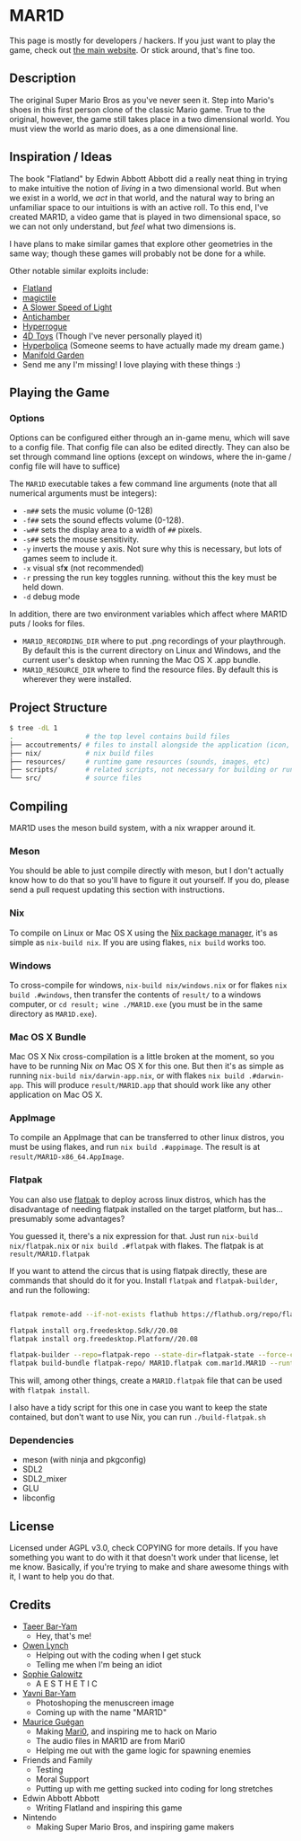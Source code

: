 MAR1D
=====

This page is mostly for developers / hackers. If you just want to play the game, check out [the main website](https://mar1d.com). Or stick around, that's fine too.

## Description
The original Super Mario Bros as you've never seen it. Step into Mario's shoes in this first person clone of the classic Mario game. True to the original, however, the game still takes place in a two dimensional world. You must view the world as mario does, as a one dimensional line.

## Inspiration / Ideas
The book "Flatland" by Edwin Abbott Abbott did a really neat thing in trying to make intuitive the notion of *living* in a two dimensional world. But when we exist in a world, we *act* in that world, and the natural way to bring an unfamiliar space to our intuitions is with an active roll. To this end, I've created MAR1D, a video game that is played in two dimensional space, so we can not only understand, but *feel* what two dimensions is.

I have plans to make similar games that explore other geometries in the same way; though these games will probably not be done for a while.

Other notable similar exploits include:

* [Flatland](https://en.wikipedia.org/wiki/Flatland)
* [magictile](http://roice3.org/magictile/)
* [A Slower Speed of Light](http://gamelab.mit.edu/games/a-slower-speed-of-light/)
* [Antichamber](http://www.antichamber-game.com/)
* [Hyperrogue](http://www.roguetemple.com/z/hyper/)
* [4D Toys](http://www.4dtoys.com/) (Though I've never personally played it)
* [Hyperbolica](https://store.steampowered.com/app/1256230/Hyperbolica/) (Someone seems to have actually made my dream game.)
* [Manifold Garden](https://manifold.garden)
* Send me any I'm missing! I love playing with these things :)

## Playing the Game

### Options

Options can be configured either through an in-game menu, which will save to a config file. That config file can also be edited directly. They can also be set through command line options (except on windows, where the in-game / config file will have to suffice)

The `MAR1D` executable takes a few command line arguments (note that all numerical arguments must be integers):
* `-m##` sets the music volume (0-128)
* `-f##` sets the sound effects volume (0-128).
* `-w##` sets the display area to a width of `##` pixels.
* `-s##` sets the mouse sensitivity.
* `-y` inverts the mouse y axis. Not sure why this is necessary, but lots of games seem to include it.
* `-x` visual sf**x** (not recommended)
* `-r` pressing the run key toggles running. without this the key must be held down.
* `-d` debug mode

In addition, there are two environment variables which affect where MAR1D puts / looks for files.

* `MAR1D_RECORDING_DIR` where to put .png recordings of your playthrough. By default this is the current directory on Linux and Windows, and the current user's desktop when running the Mac OS X .app bundle.
* `MAR1D_RESOURCE_DIR` where to find the resource files. By default this is wherever they were installed.

## Project Structure

``` sh
$ tree -dL 1
.                  # the top level contains build files
├── accoutrements/ # files to install alongside the application (icon, .desktop, etc)
├── nix/           # nix build files
├── resources/     # runtime game resources (sounds, images, etc)
├── scripts/       # related scripts, not necessary for building or running
└── src/           # source files
```

## Compiling

MAR1D uses the meson build system, with a nix wrapper around it.

### Meson

You should be able to just compile directly with meson, but I don't actually know how to do that so you'll have to figure it out yourself. If you do, please send a pull request updating this section with instructions.

### Nix

To compile on Linux or Mac OS X using the [Nix package manager](https://nixos.org/), it's as simple as `nix-build nix`. If you are using flakes, `nix build` works too.

### Windows

To cross-compile for windows, `nix-build nix/windows.nix` or for flakes `nix build .#windows`, then transfer the contents of `result/` to a windows computer, or `cd result; wine ./MAR1D.exe` (you must be in the same directory as `MAR1D.exe`).

### Mac OS X Bundle

Mac OS X Nix cross-compilation is a little broken at the moment, so you have to be running Nix *on* Mac OS X for this one. But then it's as simple as running `nix-build nix/darwin-app.nix`, or with flakes `nix build .#darwin-app`. This will produce `result/MAR1D.app` that should work like any other application on Mac OS X.

### AppImage

To compile an AppImage that can be transferred to other linux distros, you must be using flakes, and run `nix build .#appimage`. The result is at `result/MAR1D-x86_64.AppImage`.

### Flatpak

You can also use [flatpak](https://www.flatpak.org/) to deploy across linux distros, which has the disadvantage of needing flatpak installed on the target platform, but has… presumably some advantages?

You guessed it, there's a nix expression for that. Just run `nix-build nix/flatpak.nix` or `nix build .#flatpak` with flakes. The flatpak is at `result/MAR1D.flatpak`

If you want to attend the circus that is using flatpak directly, these are commands that should do it for you. Install `flatpak` and `flatpak-builder`, and run the following:

``` sh

flatpak remote-add --if-not-exists flathub https://flathub.org/repo/flathub.flatpakrepo

flatpak install org.freedesktop.Sdk//20.08
flatpak install org.freedesktop.Platform//20.08

flatpak-builder --repo=flatpak-repo --state-dir=flatpak-state --force-clean flatpak-build com.mar1d.MAR1D.yml
flatpak build-bundle flatpak-repo/ MAR1D.flatpak com.mar1d.MAR1D --runtime-repo=https://flathub.org/repo/flathub.flatpakrepo
```

This will, among other things, create a `MAR1D.flatpak` file that can be used with `flatpak install`.

I also have a tidy script for this one in case you want to keep the state contained, but don't want to use Nix, you can run `./build-flatpak.sh`

### Dependencies
* meson (with ninja and pkgconfig)
* SDL2
* SDL2_mixer
* GLU
* libconfig

## License
Licensed under AGPL v3.0, check COPYING for more details. If you have something you want to do with it that doesn't work under that license, let me know. Basically, if you're trying to make and share awesome things with it, I want to help you do that.

## Credits
* [Taeer Bar-Yam](https://taeer.bar-yam.me)
  * Hey, that's me!
* [Owen Lynch](owenlynch.org)
  * Helping out with the coding when I get stuck
  * Telling me when I'm being an idiot
* [Sophie Galowitz](http://sophiegalowitz.com/)
  * A E S T H E T I C
* [Yavni Bar-Yam](https://yavni.org)
  * Photoshoping the menuscreen image
  * Coming up with the name "MAR1D"
* [Maurice Guégan](http://stabyourself.net/about/)
  * Making [Mari0](http://stabyourself.net/mari0/), and inspiring me to hack on Mario
  * The audio files in MAR1D are from Mari0
  * Helping me out with the game logic for spawning enemies
* Friends and Family
  * Testing
  * Moral Support
  * Putting up with me getting sucked into coding for long stretches
* Edwin Abbott Abbott
  * Writing Flatland and inspiring this game
* Nintendo
  * Making Super Mario Bros, and inspiring game makers
